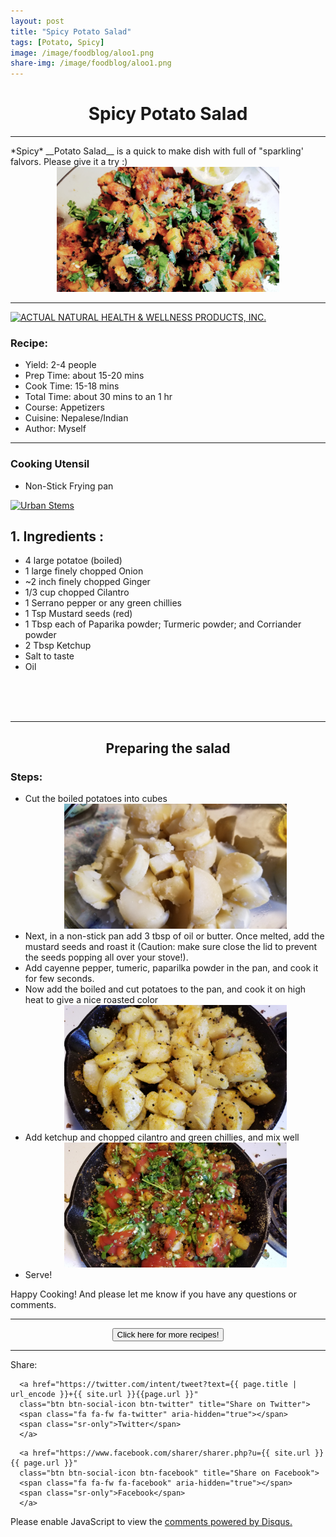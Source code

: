 ```yaml
---
layout: post
title: "Spicy Potato Salad"
tags: [Potato, Spicy]
image: /image/foodblog/aloo1.png
share-img: /image/foodblog/aloo1.png
---
```


<center><h1> Spicy Potato Salad </h1> </center>
<hr>
*Spicy* __Potato Salad__ is a quick to make dish with full of "sparkling' falvors. Please give it a try :)

<center><img src="/image/foodblog/aloo1.png" width="auto" height="200"></center>

<hr>

<a href="https://click.linksynergy.com/fs-bin/click?id=876kEArXFCo&offerid=677048.16&subid=0&type=4" rel="nofollow"><IMG border="0"   alt="ACTUAL NATURAL HEALTH & WELLNESS PRODUCTS, INC." src="https://ad.linksynergy.com/fs-bin/show?id=876kEArXFCo&bids=677048.16&subid=0&type=4&gridnum=16"></a>

<h3> Recipe: </h3>

<ul>
  <li> Yield: 2-4 people </li>
  <li> Prep Time: about 15-20 mins </li>
  <li> Cook Time: 15-18 mins </li>
  <li> Total Time:  about 30 mins to an 1 hr</li>
  <li> Course:  Appetizers </li>
  <li> Cuisine: Nepalese/Indian  </li>
  <li> Author: Myself </li>
</ul>
<hr>

<h3> Cooking Utensil </h3>
<ul>
    <li> Non-Stick Frying pan </li>
</ul>

<a href="https://click.linksynergy.com/fs-bin/click?id=876kEArXFCo&offerid=666413.8&subid=0&type=4" rel="nofollow"><IMG border="0"   alt="Urban Stems" src="https://ad.linksynergy.com/fs-bin/show?id=876kEArXFCo&bids=666413.8&subid=0&type=4&gridnum=16"></a>

<h2> 1. Ingredients : </h2>

<ul>
    <li> 4 large potatoe (boiled) </li>
    <li> 1 large finely chopped Onion </li>
    <li> ~2 inch finely chopped Ginger </li>
    <li> 1/3 cup chopped Cilantro </li>
    <li> 1 Serrano pepper or any green chillies </li>
    <li> 1 Tsp Mustard seeds (red) </li>
    <li> 1 Tbsp each of Paparika powder; Turmeric powder; and Corriander powder </li>
    <li> 2 Tbsp Ketchup </li>
    <li> Salt to taste </li>
    <li> Oil </li>
</ul>

<code>
<script async src="https://epnt.ebay.com/static/epn-smart-tools.js"></script>
<ins class="epn-placement" data-config-id="5d20e4fb7e0d22186f9afc09"></ins>
</code>

<hr>

<center><h2> Preparing the salad </h2> </center>


<h3> Steps: </h3>
<ul>
  <li> Cut the boiled potatoes into cubes </li>
    <center><img src="/image/foodblog/aloo2.png" width="auto" height="200"></center>
  <li> Next, in a non-stick pan add 3 tbsp of oil or butter. Once melted, add the mustard seeds and roast it (Caution: make sure close the lid to prevent the seeds popping all over your stove!). </li>
  <li> Add cayenne pepper, tumeric, paparilka powder in the pan, and cook it for few seconds.</li>
  <li> Now add the boiled and cut potatoes to the pan, and cook it on high heat to give a nice roasted color </li>
  <center><img src="/image/foodblog/aloo4.jpg" width="auto" height="200"></center>
  <li> Add ketchup and chopped cilantro and green chillies, and mix well </li>
  <center><img src="/image/foodblog/aloo5.jpg" width="auto" height="200"></center>
  <li> Serve! </li>
</ul>

<p> Happy Cooking! And please let me know if you have any questions or comments.</p>
<hr>
<center>
<form>
<input class="MyButton" type="button" value="Click here for more recipes!" onclick="window.location.href='https://avikarn.com/foodblog/'" />
</form>
</center>
<hr>



<!--- Sharing ----------------------------------->
<section id = "social-share-section">
  <span class="sr-only">Share: </span>

  
<!--- Share on Twitter -->
      <a href="https://twitter.com/intent/tweet?text={{ page.title | url_encode }}+{{ site.url }}{{page.url }}"
      class="btn btn-social-icon btn-twitter" title="Share on Twitter">
      <span class="fa fa-fw fa-twitter" aria-hidden="true"></span>
      <span class="sr-only">Twitter</span>
      </a>

<!--- Share on Facebook -->
      <a href="https://www.facebook.com/sharer/sharer.php?u={{ site.url }}{{ page.url }}"
      class="btn btn-social-icon btn-facebook" title="Share on Facebook">
      <span class="fa fa-fw fa-facebook" aria-hidden="true"></span>
      <span class="sr-only">Facebook</span>
      </a>
</section>

  
<div class="disqus-comments">
          
<div class="comments">
    <div id="disqus_thread"></div>
    <script type="text/javascript">
        var disqus_shortname = 'avikarn';
            var url_parts = window.location.href.split("?");
            url_parts = url_parts[0].split("#");
            disqus_url = url_parts[0];
            disqus_url = disqus_url.replace(/(\/)*$/, "/");
            disqus_url = disqus_url.replace(/https:\/\//, "http:\/\/");
            if (disqus_url.substr(-9) == "projects/") {
                disqus_url = disqus_url.substr(0, disqus_url.length - 1);
            }

        (function() {
            var dsq = document.createElement('script'); dsq.type = 'text/javascript'; dsq.async = true;
            dsq.src = '//' + disqus_shortname + '.disqus.com/embed.js';
            (document.getElementsByTagName('head')[0] || document.getElementsByTagName('body')[0]).appendChild(dsq);
        })();
  </script>
    <noscript>Please enable JavaScript to view the <a href="https://disqus.com/?ref_noscript">comments powered by Disqus.</a></noscript>
  </div>
</div>


<!-- Global site tag (gtag.js) - Google Analytics -->
<script async src="https://www.googletagmanager.com/gtag/js?id=UA-123359651-1"></script>
<script>
  window.dataLayer = window.dataLayer || [];
  function gtag(){dataLayer.push(arguments);}
  gtag('js', new Date());
  gtag('config', 'UA-123359651-1');
</script>

<script async src="//pagead2.googlesyndication.com/pagead/js/adsbygoogle.js"></script>
<script>
  (adsbygoogle = window.adsbygoogle || []).push({
    google_ad_client: "ca-pub-5126027065024936",
    enable_page_level_ads: true
  });
</script>

